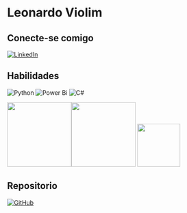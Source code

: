 # Leonardo Violim

## Conecte-se comigo
[![LinkedIn](https://img.shields.io/badge/linkedin-%230077B5.svg?style=for-the-badge&logo=linkedin&logoColor=white)](www.linkedin.com/in/leonardo-m-violim-45012b253)

## Habilidades
![Python](https://img.shields.io/badge/python-3670A0?style=for-the-badge&logo=python&logoColor=ffdd54)
![Power Bi](https://img.shields.io/badge/power_bi-F2C811?style=for-the-badge&logo=powerbi&logoColor=black)
![C#](https://img.shields.io/badge/c%23-%23239120.svg?style=for-the-badge&logo=csharp&logoColor=white)

<img height="150em" src="https://github-readme-stats.vercel.app/api?username=anuraghazra&show_icons=true&theme=tokyonight&hide_title=true&hide=stars"/><img height="150em" src="https://github-readme-stats.vercel.app/api/top-langs/?username=anuraghazra&layout=compact&bg_color=1a1b27&text_color=38bdae&title_color=38bdae"/>
<img src="https://discord.com/channels/259025135460286464/259025135460286464/1208274729409052712" width="100px" />

## Repositorio
[![GitHub](https://img.shields.io/badge/github-%23121011.svg?style=for-the-badge&logo=github&logoColor=white)](https://github.com/LeonardoViolim?tab=repositories)
